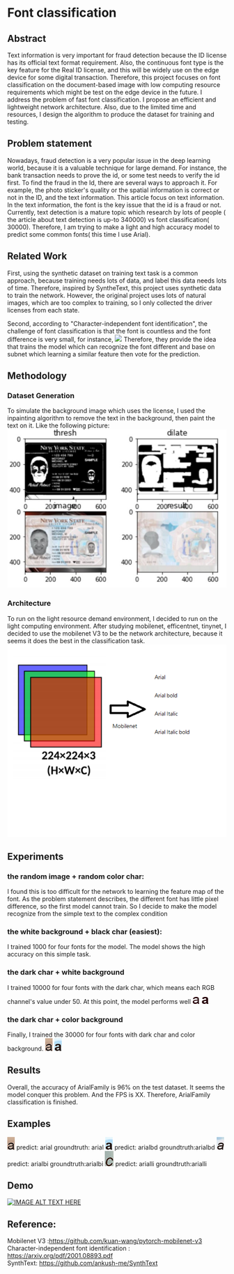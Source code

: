 # Font classification

## Abstract 

Text information is very important for fraud detection because the ID license has its official text format requirement. Also, the continuous font type is the key feature for the Real ID license, and this will be widely use on the edge device for some digital transaction. Therefore, this project focuses on font classification on the document-based image with low computing resource requirements which might be test on the edge device in the future. I address the problem of fast font classification. I propose an efficient and lightweight network architecture. Also, due to the limited time and resources, I design the algorithm to produce the dataset for training and testing.

## Problem statement

Nowadays, fraud detection is a very popular issue in the deep learning world, because it is a valuable technique for large demand. For instance, the bank transaction needs to prove the id, or some test needs to verify the id first. To find the fraud in the Id, there are several ways to approach it. For example, the photo sticker's quality or the spatial information is correct or not in the ID, and the text information. This article focus on text information. In the text information, the font is the key issue that the id is a fraud or not. Currently, text detection is a mature topic which research by lots of people ( the article about text detection is up-to 340000) vs font classification( 30000). Therefore, I am trying to make a light and high accuracy model to predict some common fonts( this time I use Arial).

## Related Work
First, using the synthetic dataset on training text task is a common approach, because training needs lots of data, and label this data needs lots of time. Therefore, inspired by SyntheText, this project uses synthetic data to train the network. However, the original project uses lots of natural images, which are too complex to training, so I only collected the driver licenses from each state. 

Second, according to "Character-independent font identification", the challenge of font classification is that the font is countless and the font difference is very small, for instance,
![](image/font.png)
Therefore, they provide the idea that trains the model which can recognize the font different and base on subnet which learning a similar feature then vote for the prediction.

## Methodology 
### Dataset Generation
To simulate the background image which uses the license, I used the inpainting algorithm to remove the text in the background, then paint the text on it. Like the following picture:
![](image/image1.jpg)
### Architecture 
To run on the light resource demand environment, I decided to run on the light computing environment. After studying mobilenet, efficentnet, tinynet, I decided to use the mobilenet V3 to be the network architecture, because it seems it does the best in the classification task.
![](image/model.png)


## Experiments
### the random image + random color char:
I found this is too difficult for the network to learning the feature map of the font. As the problem statement describes, the different font has little pixel difference, so the first model cannot train. So I decide to make the model recognize from the simple text to the complex condition
### the white background + black char (easiest):
I trained 1000 for four fonts for the model. The model shows the high accuracy on this simple task.
### the dark char + white background
I trained 10000 for four fonts with the dark char, which means each RGB channel's value under 50. At this point, the model performs well 
![](image/0b.png) 
![](image/1b.png)
### the dark char + color background
Finally, I trained the 30000 for four fonts with dark char and color background.
![](image/0.png) 
![](image/1.png)
## Results

Overall, the accuracy of ArialFamily is 96% on the test dataset. It seems the model conquer this problem. And the FPS is XX. Therefore, ArialFamily classification is finished.

## Examples 
![](sample/0.png)
predict: arial groundtruth: arial
![](sample/1.png)
predict: arialbd groundtruth:arialbd
![](sample/3.png)
predict: arialbi groundtruth:arialbi
![](sample/12.png)
predict: arialli groundtruth:arialli
## Demo
[![IMAGE ALT TEXT HERE](https://img.youtube.com/vi/Nqo-sHDLOyU/0.jpg)](https://www.youtube.com/watch?v=Nqo-sHDLOyU)
## Reference:
Mobilenet V3 :https://github.com/kuan-wang/pytorch-mobilenet-v3  
Character-independent font identification : https://arxiv.org/pdf/2001.08893.pdf  
SynthText: https://github.com/ankush-me/SynthText
